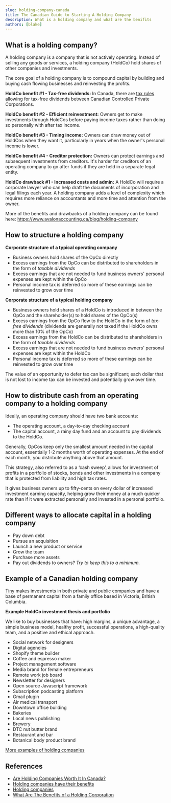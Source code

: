 ```yaml
---
slug: holding-company-canada
title: The Canadian Guide to Starting A Holding Company
description: What is a holding company and what are the benifits
authors: [blake]
---
```


## What is a holding company?
A holding company is a company that is not actively operating. Instead of selling any goods or services, a holding company (HoldCo) hold shares of other companies and investments.

The core goal of a holding company is to compound capital by building and buying cash flowing businesses and reinvesting the profits.

**HoldCo benefit #1 - Tax-free dividends:**
In Canada, there are [tax rules](https://kalfalaw.com/tax-free-inter-corporate-dividends/) allowing for tax-free dividends between Canadian Controlled Private Corporations.

**HoldCo benefit #2 - Efficient reinvestment:**
Owners get to  make investments through HoldCos before paying income taxes rather than doing so personally with after tax income.

**HoldCo benefit #3 - Timing income:**
Owners can draw money out of HoldCos when they want it, particularly in years when the owner's personal income is lower.

**HoldCo benefit #4 - Creditor protection:**
Owners can protect earnings and subsequent investments from creditors. It's harder for creditors of an operating company to go after funds if they are held in a separate legal entity.

**HoldCo drawback #1 - Increased costs and admin:**
A HoldCo will require a corporate lawyer who can help draft the documents of incorporation and legal filings each year. A holding company adds a level of complexity which requires more reliance on accountants and more time and attention from the owner.

More of the benefits and drawbacks of a holding company can be found here: https://www.avalonaccounting.ca/blog/holding-company

## How to structure a holding company

**Corporate structure of a typical operating company**

- Business owners hold shares of the OpCo directly
- Excess earnings from the OpCo can be distributed to shareholders in the form of *taxable dividends*
- Excess earnings that are not needed to fund business owners' personal expenses are kept within the OpCo
- Personal income tax is deferred so more of these earnings can be reinvested to grow over time

**Corporate structure of a typical holding company**

- Business owners hold shares of a HoldCo is introduced in between the OpCo and the shareholder(s) to hold shares of the OpCo(s)
- Excess earnings from the OpCo flow to the HoldCo in the form of *tax-free dividends* (dividends are generally not taxed if the HoldCo owns more than 10% of the OpCo)
- Excess earnings from the HoldCo can be distributed to shareholders in the form of *taxable dividends*
- Excess earnings that are not needed to fund business owners' personal expenses are kept within the HoldCo
- Personal income tax is deferred so more of these earnings can be reinvested to grow over time

The value of an opportunity to defer tax can be significant; each dollar that is not lost to income tax can be invested and potentially grow over time.

## How to distribute cash from an operating company to a holding company
Ideally, an operating company should have two bank accounts:
- The operating account, a day-to-day checking account
- The capital account, a rainy day fund and an account to pay dividends to the HoldCo. 

Generally, OpCos keep only the smallest amount needed in the capital account, essentially 1-2 months worth of operating expenses. At the end of each month, you distribute anything above that amount. 

This strategy, also referred to as a ‘cash sweep’, allows for investment of profits in a portfolio of stocks, bonds and other investments in a company that is protected from liability and high tax rates.

It gives business owners up to fifty-cents on every dollar of increased investment earning capacity, helping grow their money at a much quicker rate than if it were extracted personally and invested in a personal portfolio.

## Different ways to allocate capital in a holding company
- Pay down debt
- Pursue an acquisition
- Launch a new product or service
- Grow the team
- Purchase more assets
- Pay out dividends to owners? *Try to keep this to a minimum.*

## Example of a Canadian holding company

[Tiny](https://www.tiny.com/) makes investments in both private and public companies and have a base of permanent capital from a family office based in Victoria, British Columbia.

**Example HoldCo investment thesis and portfolio**

We like to buy businesses that have: high margins, a unique advantage, a simple business model, healthy profit, successful operations, a high-quality team, and a positive and ethical approach.

- Social network for designers
- Digital agencies
- Shopify theme builder
- Coffee and espresso maker
- Project management software
- Media brand for female entrepreneurs
- Remote work job board
- Newsletter for designers
- Open source Javascript framework
- Subscription podcasting platform
- Gmail plugin
- Air medical transport
- Downtown office building
- Bakeries
- Local news publishing
- Brewery
- DTC nut butter brand
- Restaurant and bar
- Botanical body product brand

[More examples of holding companies](/blog/holding-company-examples)

## References
- [Are Holding Companies Worth It In Canada?](https://whistlervalleybusiness.com/are-holding-companies-worth-it-canada/) 
- [Holding companies have their benefits](https://www.theglobeandmail.com/globe-investor/investment-ideas/holding-companies-have-their-benefits/article786896/)
- [Holding companies](https://robgrayassetmanagement.com/holding-companies/)
- [What Are The Benefits of a Holding Corporation](https://kalfalaw.com/benefits-of-a-holding-corporation/)